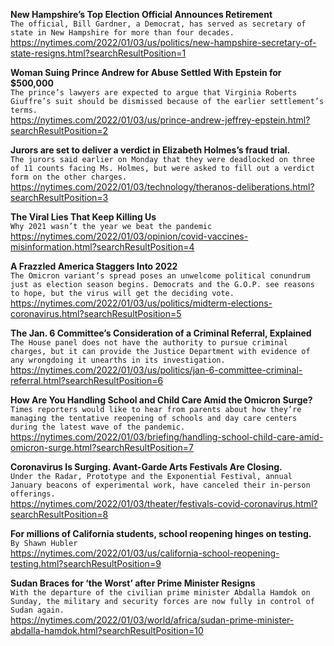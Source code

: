 **New Hampshire’s Top Election Official Announces Retirement**\
`The official, Bill Gardner, a Democrat, has served as secretary of state in New Hampshire for more than four decades.`\
https://nytimes.com/2022/01/03/us/politics/new-hampshire-secretary-of-state-resigns.html?searchResultPosition=1

**Woman Suing Prince Andrew for Abuse Settled With Epstein for $500,000**\
`The prince’s lawyers are expected to argue that Virginia Roberts Giuffre’s suit should be dismissed because of the earlier settlement’s terms.`\
https://nytimes.com/2022/01/03/us/prince-andrew-jeffrey-epstein.html?searchResultPosition=2

**Jurors are set to deliver a verdict in Elizabeth Holmes’s fraud trial.**\
`The jurors said earlier on Monday that they were deadlocked on three of 11 counts facing Ms. Holmes, but were asked to fill out a verdict form on the other charges.`\
https://nytimes.com/2022/01/03/technology/theranos-deliberations.html?searchResultPosition=3

**The Viral Lies That Keep Killing Us**\
`Why 2021 wasn’t the year we beat the pandemic`\
https://nytimes.com/2022/01/03/opinion/covid-vaccines-misinformation.html?searchResultPosition=4

**A Frazzled America Staggers Into 2022**\
`The Omicron variant’s spread poses an unwelcome political conundrum just as election season begins. Democrats and the G.O.P. see reasons to hope, but the virus will get the deciding vote.`\
https://nytimes.com/2022/01/03/us/politics/midterm-elections-coronavirus.html?searchResultPosition=5

**The Jan. 6 Committee’s Consideration of a Criminal Referral, Explained**\
`The House panel does not have the authority to pursue criminal charges, but it can provide the Justice Department with evidence of any wrongdoing it unearths in its investigation.`\
https://nytimes.com/2022/01/03/us/politics/jan-6-committee-criminal-referral.html?searchResultPosition=6

**How Are You Handling School and Child Care Amid the Omicron Surge?**\
`Times reporters would like to hear from parents about how they’re managing the tentative reopening of schools and day care centers during the latest wave of the pandemic.`\
https://nytimes.com/2022/01/03/briefing/handling-school-child-care-amid-omicron-surge.html?searchResultPosition=7

**Coronavirus Is Surging. Avant-Garde Arts Festivals Are Closing.**\
`Under the Radar, Prototype and the Exponential Festival, annual January beacons of experimental work, have canceled their in-person offerings.`\
https://nytimes.com/2022/01/03/theater/festivals-covid-coronavirus.html?searchResultPosition=8

**For millions of California students, school reopening hinges on testing.**\
`By Shawn Hubler`\
https://nytimes.com/2022/01/03/us/california-school-reopening-testing.html?searchResultPosition=9

**Sudan Braces for ‘the Worst’ after Prime Minister Resigns**\
`With the departure of the civilian prime minister Abdalla Hamdok on Sunday, the military and security forces are now fully in control of Sudan again.`\
https://nytimes.com/2022/01/03/world/africa/sudan-prime-minister-abdalla-hamdok.html?searchResultPosition=10

